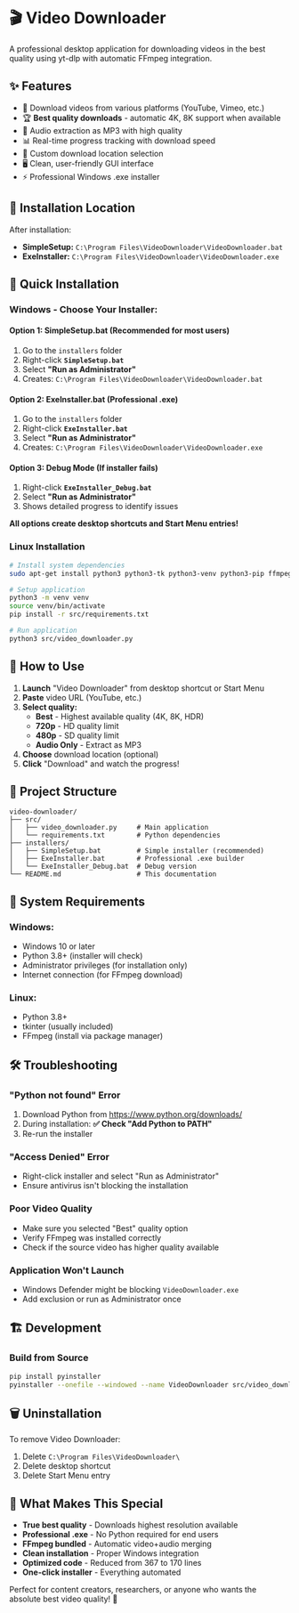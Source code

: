 # 🎬 Video Downloader

A professional desktop application for downloading videos in the best quality using yt-dlp with automatic FFmpeg integration.

## ✨ Features

- 🎥 Download videos from various platforms (YouTube, Vimeo, etc.)
- 🏆 **Best quality downloads** - automatic 4K, 8K support when available
- 🎵 Audio extraction as MP3 with high quality
- 📊 Real-time progress tracking with download speed
- 📁 Custom download location selection
- 🖥️ Clean, user-friendly GUI interface
- ⚡ Professional Windows .exe installer

## 📍 Installation Location
After installation:
- **SimpleSetup:** `C:\Program Files\VideoDownloader\VideoDownloader.bat`
- **ExeInstaller:** `C:\Program Files\VideoDownloader\VideoDownloader.exe`

## 🚀 Quick Installation

### Windows - Choose Your Installer:

#### Option 1: SimpleSetup.bat (Recommended for most users)
1. Go to the `installers` folder
2. Right-click **`SimpleSetup.bat`**
3. Select **"Run as Administrator"**
4. Creates: `C:\Program Files\VideoDownloader\VideoDownloader.bat`

#### Option 2: ExeInstaller.bat (Professional .exe)
1. Go to the `installers` folder  
2. Right-click **`ExeInstaller.bat`**
3. Select **"Run as Administrator"**
4. Creates: `C:\Program Files\VideoDownloader\VideoDownloader.exe`

#### Option 3: Debug Mode (If installer fails)
1. Right-click **`ExeInstaller_Debug.bat`**
2. Select **"Run as Administrator"**
3. Shows detailed progress to identify issues

**All options create desktop shortcuts and Start Menu entries!**

### Linux Installation
```bash
# Install system dependencies
sudo apt-get install python3 python3-tk python3-venv python3-pip ffmpeg

# Setup application
python3 -m venv venv
source venv/bin/activate
pip install -r src/requirements.txt

# Run application
python3 src/video_downloader.py
```

## 🎯 How to Use

1. **Launch** "Video Downloader" from desktop shortcut or Start Menu
2. **Paste** video URL (YouTube, etc.)
3. **Select quality:**
   - **Best** - Highest available quality (4K, 8K, HDR)
   - **720p** - HD quality limit
   - **480p** - SD quality limit  
   - **Audio Only** - Extract as MP3
4. **Choose** download location (optional)
5. **Click** "Download" and watch the progress!

## 📂 Project Structure

```
video-downloader/
├── src/
│   ├── video_downloader.py     # Main application
│   └── requirements.txt        # Python dependencies
├── installers/
│   ├── SimpleSetup.bat         # Simple installer (recommended)
│   ├── ExeInstaller.bat        # Professional .exe builder
│   └── ExeInstaller_Debug.bat  # Debug version
└── README.md                   # This documentation
```

## 🔧 System Requirements

### Windows:
- Windows 10 or later
- Python 3.8+ (installer will check)
- Administrator privileges (for installation only)
- Internet connection (for FFmpeg download)

### Linux:
- Python 3.8+
- tkinter (usually included)
- FFmpeg (install via package manager)

## 🛠️ Troubleshooting

### "Python not found" Error
1. Download Python from https://www.python.org/downloads/
2. During installation: **✅ Check "Add Python to PATH"**
3. Re-run the installer

### "Access Denied" Error
- Right-click installer and select "Run as Administrator"
- Ensure antivirus isn't blocking the installation

### Poor Video Quality
- Make sure you selected "Best" quality option
- Verify FFmpeg was installed correctly
- Check if the source video has higher quality available

### Application Won't Launch
- Windows Defender might be blocking `VideoDownloader.exe`
- Add exclusion or run as Administrator once

## 🏗️ Development

### Build from Source
```bash
pip install pyinstaller
pyinstaller --onefile --windowed --name VideoDownloader src/video_downloader.py
```

## 🗑️ Uninstallation

To remove Video Downloader:
1. Delete `C:\Program Files\VideoDownloader\`
2. Delete desktop shortcut
3. Delete Start Menu entry

## 🎉 What Makes This Special

- **True best quality** - Downloads highest resolution available
- **Professional .exe** - No Python required for end users  
- **FFmpeg bundled** - Automatic video+audio merging
- **Clean installation** - Proper Windows integration
- **Optimized code** - Reduced from 367 to 170 lines
- **One-click installer** - Everything automated

Perfect for content creators, researchers, or anyone who wants the absolute best video quality! 🌟